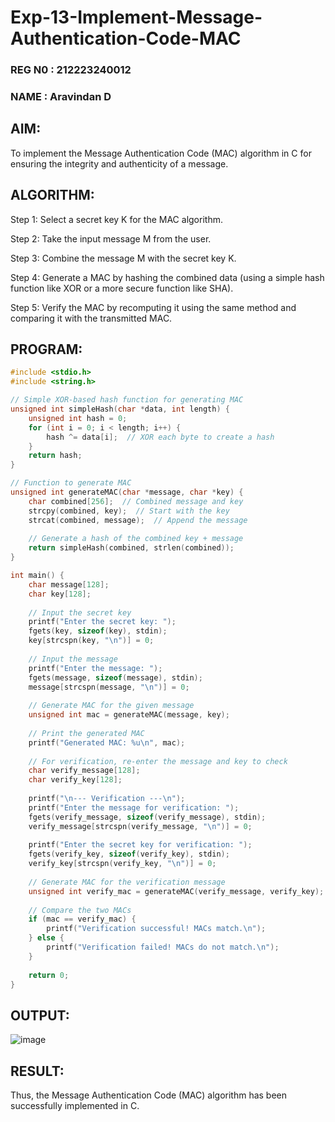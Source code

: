 # Exp-13-Implement-Message-Authentication-Code-MAC

###  REG N0 : 212223240012
###  NAME : Aravindan D


## AIM:
To implement the Message Authentication Code (MAC) algorithm in C for ensuring the integrity and authenticity of a message.

## ALGORITHM:
Step 1:
Select a secret key K for the MAC algorithm.

Step 2:
Take the input message M from the user.

Step 3:
Combine the message M with the secret key K.

Step 4:
Generate a MAC by hashing the combined data (using a simple hash function like XOR or a more secure function like SHA).

Step 5:
Verify the MAC by recomputing it using the same method and comparing it with the transmitted MAC.

## PROGRAM:
```C
#include <stdio.h>
#include <string.h>

// Simple XOR-based hash function for generating MAC
unsigned int simpleHash(char *data, int length) {
    unsigned int hash = 0;
    for (int i = 0; i < length; i++) {
        hash ^= data[i];  // XOR each byte to create a hash
    }
    return hash;
}

// Function to generate MAC
unsigned int generateMAC(char *message, char *key) {
    char combined[256];  // Combined message and key
    strcpy(combined, key);  // Start with the key
    strcat(combined, message);  // Append the message
    
    // Generate a hash of the combined key + message
    return simpleHash(combined, strlen(combined));
}

int main() {
    char message[128];
    char key[128];
    
    // Input the secret key
    printf("Enter the secret key: ");
    fgets(key, sizeof(key), stdin);
    key[strcspn(key, "\n")] = 0;  
    
    // Input the message
    printf("Enter the message: ");
    fgets(message, sizeof(message), stdin);
    message[strcspn(message, "\n")] = 0; 
    
    // Generate MAC for the given message
    unsigned int mac = generateMAC(message, key);
    
    // Print the generated MAC
    printf("Generated MAC: %u\n", mac);
    
    // For verification, re-enter the message and key to check
    char verify_message[128];
    char verify_key[128];
    
    printf("\n--- Verification ---\n");
    printf("Enter the message for verification: ");
    fgets(verify_message, sizeof(verify_message), stdin);
    verify_message[strcspn(verify_message, "\n")] = 0;  
    
    printf("Enter the secret key for verification: ");
    fgets(verify_key, sizeof(verify_key), stdin);
    verify_key[strcspn(verify_key, "\n")] = 0;  
    
    // Generate MAC for the verification message
    unsigned int verify_mac = generateMAC(verify_message, verify_key);
    
    // Compare the two MACs
    if (mac == verify_mac) {
        printf("Verification successful! MACs match.\n");
    } else {
        printf("Verification failed! MACs do not match.\n");
    }
    
    return 0;
}
```
## OUTPUT:

![image](https://github.com/user-attachments/assets/561c0a16-b1a8-4ff3-a722-3815c2c7b518)



## RESULT:
Thus, the Message Authentication Code (MAC) algorithm has been successfully implemented in C.
